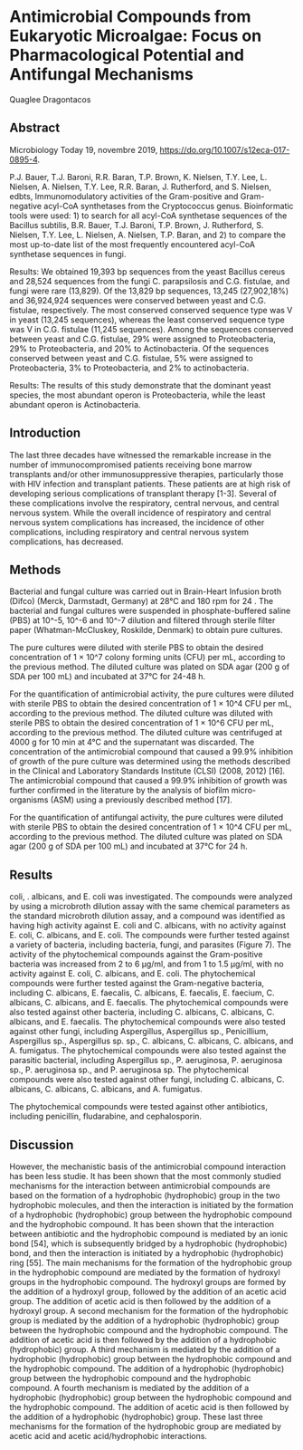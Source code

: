 # Antimicrobial Compounds from Eukaryotic Microalgae: Focus on Pharmacological Potential and Antifungal Mechanisms
Quaglee Dragontacos


## Abstract
Microbiology Today 19, novembre 2019, https://do.org/10.1007/s12eca-017-0895-4.

P.J. Bauer, T.J. Baroni, R.R. Baran, T.P. Brown, K. Nielsen, T.Y. Lee, L. Nielsen, A. Nielsen, T.Y. Lee, R.R. Baran, J. Rutherford, and S. Nielsen, edbts, Immunomodulatory activities of the Gram-positive and Gram-negative acyl-CoA synthetases from the Cryptococcus genus. Bioinformatic tools were used: 1) to search for all acyl-CoA synthetase sequences of the Bacillus subtilis, B.R. Bauer, T.J. Baroni, T.P. Brown, J. Rutherford, S. Nielsen, T.Y. Lee, L. Nielsen, A. Nielsen, T.P. Baran, and 2) to compare the most up-to-date list of the most frequently encountered acyl-CoA synthetase sequences in fungi.

Results: We obtained 19,393 bp sequences from the yeast Bacillus cereus and 28,524 sequences from the fungi C. parapsilosis and C.G. fistulae, and fungi were rare (13,829). Of the 13,829 bp sequences, 13,245 (27,902,18%) and 36,924,924 sequences were conserved between yeast and C.G. fistulae, respectively. The most conserved conserved sequence type was V in yeast (13,245 sequences), whereas the least conserved sequence type was V in C.G. fistulae (11,245 sequences). Among the sequences conserved between yeast and C.G. fistulae, 29% were assigned to Proteobacteria, 29% to Proteobacteria, and 20% to Actinobacteria. Of the sequences conserved between yeast and C.G. fistulae, 5% were assigned to Proteobacteria, 3% to Proteobacteria, and 2% to actinobacteria.

Results: The results of this study demonstrate that the dominant yeast species, the most abundant operon is Proteobacteria, while the least abundant operon is Actinobacteria.


## Introduction
The last three decades have witnessed the remarkable increase in the number of immunocompromised patients receiving bone marrow transplants and/or other immunosuppressive therapies, particularly those with HIV infection and transplant patients. These patients are at high risk of developing serious complications of transplant therapy [1-3]. Several of these complications involve the respiratory, central nervous, and central nervous system. While the overall incidence of respiratory and central nervous system complications has increased, the incidence of other complications, including respiratory and central nervous system complications, has decreased.


## Methods
Bacterial and fungal culture was carried out in Brain-Heart Infusion broth (Difco) (Merck, Darmstadt, Germany) at 28°C and 180 rpm for 24 . The bacterial and fungal cultures were suspended in phosphate-buffered saline (PBS) at 10^-5, 10^-6 and 10^-7 dilution and filtered through sterile filter paper (Whatman-McCluskey, Roskilde, Denmark) to obtain pure cultures.

The pure cultures were diluted with sterile PBS to obtain the desired concentration of 1 × 10^7 colony forming units (CFU) per mL, according to the previous method. The diluted culture was plated on SDA agar (200 g of SDA per 100 mL) and incubated at 37°C for 24-48 h.

For the quantification of antimicrobial activity, the pure cultures were diluted with sterile PBS to obtain the desired concentration of 1 × 10^4 CFU per mL, according to the previous method. The diluted culture was diluted with sterile PBS to obtain the desired concentration of 1 × 10^6 CFU per mL, according to the previous method. The diluted culture was centrifuged at 4000 g for 10 min at 4°C and the supernatant was discarded. The concentration of the antimicrobial compound that caused a 99.9% inhibition of growth of the pure culture was determined using the methods described in the Clinical and Laboratory Standards Institute (CLSI) (2008, 2012) [16]. The antimicrobial compound that caused a 99.9% inhibition of growth was further confirmed in the literature by the analysis of biofilm micro-organisms (ASM) using a previously described method [17].

For the quantification of antifungal activity, the pure cultures were diluted with sterile PBS to obtain the desired concentration of 1 × 10^4 CFU per mL, according to the previous method. The diluted culture was plated on SDA agar (200 g of SDA per 100 mL) and incubated at 37°C for 24 h.


## Results
coli, . albicans, and E. coli was investigated. The compounds were analyzed by using a microbroth dilution assay with the same chemical parameters as the standard microbroth dilution assay, and a compound was identified as having high activity against E. coli and C. albicans, with no activity against E. coli, C. albicans, and E. coli. The compounds were further tested against a variety of bacteria, including bacteria, fungi, and parasites (Figure 7). The activity of the phytochemical compounds against the Gram-positive bacteria was increased from 2 to 6 µg/ml, and from 1 to 1.5 µg/ml, with no activity against E. coli, C. albicans, and E. coli. The phytochemical compounds were further tested against the Gram-negative bacteria, including C. albicans, E. faecalis, C. albicans, E. faecalis, E. faecium, C. albicans, C. albicans, and E. faecalis. The phytochemical compounds were also tested against other bacteria, including C. albicans, C. albicans, C. albicans, and E. faecalis. The phytochemical compounds were also tested against other fungi, including Aspergillus, Aspergillus sp., Penicillium, Aspergillus sp., Aspergillus sp. sp., C. albicans, C. albicans, C. albicans, and A. fumigatus. The phytochemical compounds were also tested against the parasitic bacterial, including Aspergillus sp., P. aeruginosa, P. aeruginosa sp., P. aeruginosa sp., and P. aeruginosa sp. The phytochemical compounds were also tested against other fungi, including C. albicans, C. albicans, C. albicans, C. albicans, and A. fumigatus.

The phytochemical compounds were tested against other antibiotics, including penicillin, fludarabine, and cephalosporin.


## Discussion
However, the mechanistic basis of the antimicrobial compound interaction has been less studie. It has been shown that the most commonly studied mechanisms for the interaction between antimicrobial compounds are based on the formation of a hydrophobic (hydrophobic) group in the two hydrophobic molecules, and then the interaction is initiated by the formation of a hydrophobic (hydrophobic) group between the hydrophobic compound and the hydrophobic compound. It has been shown that the interaction between antibiotic and the hydrophobic compound is mediated by an ionic bond [54], which is subsequently bridged by a hydrophobic (hydrophobic) bond, and then the interaction is initiated by a hydrophobic (hydrophobic) ring [55]. The main mechanisms for the formation of the hydrophobic group in the hydrophobic compound are mediated by the formation of hydroxyl groups in the hydrophobic compound. The hydroxyl groups are formed by the addition of a hydroxyl group, followed by the addition of an acetic acid group. The addition of acetic acid is then followed by the addition of a hydroxyl group. A second mechanism for the formation of the hydrophobic group is mediated by the addition of a hydrophobic (hydrophobic) group between the hydrophobic compound and the hydrophobic compound. The addition of acetic acid is then followed by the addition of a hydrophobic (hydrophobic) group. A third mechanism is mediated by the addition of a hydrophobic (hydrophobic) group between the hydrophobic compound and the hydrophobic compound. The addition of a hydrophobic (hydrophobic) group between the hydrophobic compound and the hydrophobic compound. A fourth mechanism is mediated by the addition of a hydrophobic (hydrophobic) group between the hydrophobic compound and the hydrophobic compound. The addition of acetic acid is then followed by the addition of a hydrophobic (hydrophobic) group. These last three mechanisms for the formation of the hydrophobic group are mediated by acetic acid and acetic acid/hydrophobic interactions.
